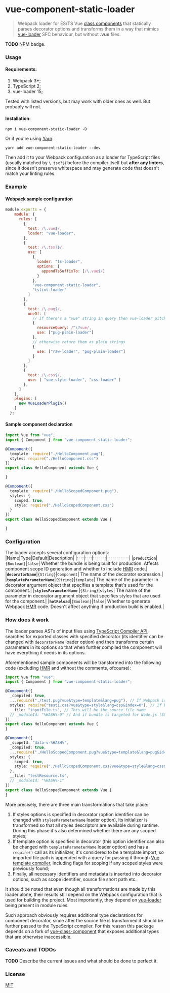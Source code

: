 # vue-component-static-loader

> Webpack loader for ES/TS Vue [class components](https://github.com/vuejs/vue-class-component) that statically parses decorator options and transforms them in a way that mimics [vue-loader](https://github.com/vuejs/vue-loader) SFC behaviour, but without **.vue** files.

**TODO** NPM badge.

### Usage

#### Requirements:
  1. Webpack 3+;
  2. TypeScript 2;
  3. vue-loader 15;

Tested with listed versions, but may work with older ones as well. But probably will not.

#### Installation:
```
npm i vue-component-static-loader -D
```

Or if you're using [Yarn](https://yarnpkg.com):

```
yarn add vue-component-static-loader --dev
```

Then add it to your Webpack configuration as a loader for TypeScript files (usually matched by `\.tsx?$`) before the compiler itself but **after any linters**, since it doesn't preserve whitespace and may generate code that doesn't match your linting rules.

### Example

#### Webpack sample configuration
```javascript
module.exports = {
    module: {
      rules: [
        {
          test: /\.vue$/,
          loader: "vue-loader",
        },
        {
          test: /\.tsx?$/,
          use: [
            {
              loader: "ts-loader",
              options: {
                appendTsSuffixTo: [/\.vue$/]
              }
            },
            "vue-component-static-loader",
            "tslint-loader"
          ]
        },
        {
          test: /\.pug$/,
          oneOf: [
            // if there's a "vue" string in query then vue-loader pitcher will use vue-template-compiler for compiling markup returned by Pug
            {
              resourceQuery: /^\?vue/,
              use: ["pug-plain-loader"]
            },
            // otherwise return them as plain strings
            {
              use: ["raw-loader", "pug-plain-loader"]
            }
          ]
        },
        {
          test: /\.css$/,
          use: [ "vue-style-loader", "css-loader" ]
        },
      ]
    },
    plugins: [
      new VueLoaderPlugin()
    ]
  };
```

#### Sample component declaration
```TypeScript
import Vue from "vue";
import { Component } from "vue-component-static-loader";

@Component({
  template: require("./HelloComponent.pug"),
  styles: require("./HelloComponent.css")
})
export class HelloComponent extends Vue {

}

@Component({
  template: require("./HelloScopedComponent.pug"),
  styles: {
    scoped: true,
    style: require("./HelloScopedComponent.css")
  }
})
export class HelloScopedComponent extends Vue {

}
```

### Configuration
The loader accepts several configuration options:
|Name|Type|Default|Description|
|:--:|:--:|:-----:|:----------|
|**`production`**|`{Boolean}`|`false`| Whether the bundle is being built for production. Affects component scope ID generation and whether to include [HMR](https://webpack.js.org/concepts/hot-module-replacement/) code.|
|**`decoratorName`**|`{String}`|`Component`| The name of the decorator expression.|
|**`templateParameterName`**|`{String}`|`template`| The name of the parameter in decorator argument object that specifies a template that's used for the component.|
|**`stylesParameterName`** |`{String}`|`styles`| The name of the parameter in decorator argument object that specifies styles that are used for the component.|
|**`hotReload`**|`{Boolean}`|`false`| Whether to generate Webpack [HMR](https://webpack.js.org/concepts/hot-module-replacement/) code. Doesn't affect anything if production build is enabled.|

### How does it work

The loader parses ASTs of input files using [TypeScript Compiler API](https://github.com/Microsoft/TypeScript/wiki/Using-the-Compiler-API), searches for exported classes with specified decorator (its identifier can be changed with `decoratorName` loader option) and then transforms certain parameters in its options so that when further compiled the component will have everything it needs in its options.

Aforementioned sample components will be transformed into the following code (excluding [HMR](https://webpack.js.org/concepts/hot-module-replacement/) and without the comments, ofcourse):
```TypeScript
import Vue from "vue";
import { Component } from "vue-component-static-loader";

@Component({
  _compiled: true,
  ...require("./test.pug?vue&type=template&lang=pug"), // If Webpack is configured correctly this will import 'render' and 'staticRenderFns' functions into component options, which is what vue-loader does
  styles: require("test1.css?vue&type=style&lang=css&index=0"), // If bundle is targeted for Node.js (SSR) then this will import '__inject__' function which will be used by decorator runtime; otherwise the styles will be inserted into document <head> immediately if vue-style-loader/style-loader is configured
  __file: "inputFile.ts", // This will be the source file name
  // _moduleId: "%HASH%-0" // And if bundle is targeted for Node.js (SSR) then module ID will also be inserted for Vue SSR
})
export class HelloComponent extends Vue {
}

@Component({
  _scopeId: "data-v-%HASH%",
  _compiled: true,
  ...require("./HelloScopedComponent.pug?vue&type=template&lang=pug&id=%HASH%&scoped=true"),
  styles: {
    scoped: true,
    style: require("./HelloScopedComponent.css?vue&type=style&lang=css&id=%HASH%&scoped=true&index=0")
  },
  __file: "testResource.ts",
  // _moduleId: "%HASH%-1"
})
export class HelloScopedComponent extends Vue {
}
```

More precisely, there are three main transformations that take place:
1. If styles options is specified in decorator (option identifier can be changed with `stylesParameterName` loader option), its initializer is transformed so that all styles descriptors are available during runtime. During this phase it's also determined whether there are any scoped styles;
2. If template option is specified in decorator (this option identifier can also be changed with `templateParameterName` loader option) and has a `require()` call as its initializer, it's considered to be a template import, so imported file path is appended with a query for passing it through [Vue template compiler](https://github.com/vuejs/vue/tree/dev/packages/vue-template-compiler), including flags for scoping if any scoped styles were previously found;
3. Finally, all necessary identifiers and metadata is inserted into decorator options, such as scope identifier, source file short path etc.

It should be noted that even though all transformations are made by this loader alone, their results still depend on the Webpack configuration that is used for building the project. Most importantly, they depend on [vue-loader](https://github.com/vuejs/vue-loader) being present in module rules.

Such approach obviously requires additional type declarations for component decorator, since after the source file is transformed it should be further passed to the TypeScript compiler.
For this reason this package depends on a fork of [vue-class-component](https://github.com/vuejs/vue-class-component) that exposes additional types that are otherwise inaccessible.

### Caveats and TODOs

**TODO** Describe the current issues and what should be done to perfect it.

### License

[MIT](http://opensource.org/licenses/MIT)
